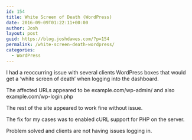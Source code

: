 ```yaml
---
id: 154
title: White Screen of Death (WordPress)
date: 2016-09-09T01:22:11+00:00
author: Josh
layout: post
guid: https://blog.joshdawes.com/?p=154
permalink: /white-screen-death-wordpress/
categories:
  - WordPress
---
```

I had a reoccurring issue with several clients WordPress boxes that would get a &#8216;white screen of death&#8217; when logging into the dashboard.

The affected URLs appeared to be example.com/wp-admin/ and also example.com/wp-login.php

The rest of the site appeared to work fine without issue.

The fix for my cases was to enabled cURL support for PHP on the server.

Problem solved and clients are not having issues logging in.